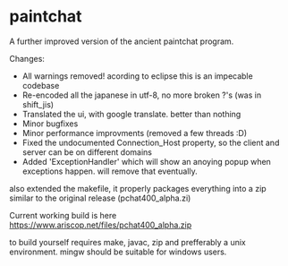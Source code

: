paintchat
=========

A further improved version of the ancient paintchat program.

Changes:
- All warnings removed! acording to eclipse this is an impecable codebase
- Re-encoded all the japanese in utf-8, no more broken ?'s (was in shift_jis)
- Translated the ui, with google translate. better than nothing
- Minor bugfixes
- Minor performance improvments (removed a few threads :D)
- Fixed the undocumented Connection_Host property, so the client and server
  can be on different domains
- Added 'ExceptionHandler' which will show an anoying popup when exceptions
  happen. will remove that eventually.

also extended the makefile, it properly packages everything into a zip similar
to the original release (pchat400_alpha.zi)

Current working build is here
https://www.ariscop.net/files/pchat400_alpha.zip

to build yourself requires make, javac, zip and prefferably a unix environment.
mingw should be suitable for windows users.
